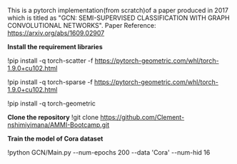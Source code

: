 This is a pytorch implementation(from scratch)of a paper produced in 2017 which is titled as "GCN: SEMI-SUPERVISED CLASSIFICATION WITH GRAPH CONVOLUTIONAL NETWORKS". 
Paper Reference: https://arxiv.org/abs/1609.02907

**Install the requirement libraries**


!pip install -q torch-scatter -f https://pytorch-geometric.com/whl/torch-1.9.0+cu102.html

!pip install -q torch-sparse -f https://pytorch-geometric.com/whl/torch-1.9.0+cu102.html

!pip install -q torch-geometric


**Clone the repository**
!git clone https://github.com/Clement-nshimiyimana/AMMI-Bootcamp.git


**Train the model of Cora dataset**

!python GCN/Main.py  --num-epochs 200 --data 'Cora' --num-hid  16  
